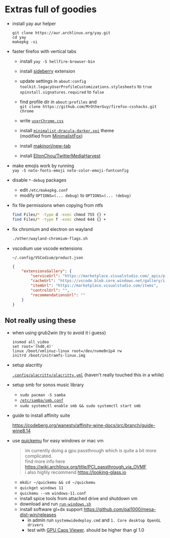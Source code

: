 # Extras full of goodies

-   install yay aur helper

    ```
    git clone https://aur.archlinux.org/yay.git
    cd yay
    makepkg -si
    ```

-   faster firefox with vertical tabs

    -   install `yay -S hellfire-browser-bin`

    <!-- -   install mercury browser<br />
        `yay -S mercury-browser-avx2-bin` -->

    -   install [sideberry](https://addons.mozilla.org/en-US/firefox/addon/sidebery/) extension

    -   update settings in `about:config`<br />
        `toolkit.legacyUserProfileCustomizations.stylesheets` to `true`<br />
        `xpinstall.signatures.required` to `false`

    -   find profile dir in `about:profiles` and<br />
        `git clone https://github.com/MrOtherGuy/firefox-csshacks.git chrome`

    -   write [`userChrome.css`](https://github.com/makinori/dots/blob/main/other/firefox-userChrome.css)

    -   install [`minimalist-dracula-darker.xpi`](https://github.com/makinori/dots/blob/main/other/minimalist-dracula-darker.xpi) theme<br />
        (modified from [MinimalistFox](https://github.com/canbeardig/MinimalistFox))

    -   install [makinori/new-tab](https://github.com/makinori/new-tab)

    -   install [EltonChou/TwitterMediaHarvest](https://github.com/EltonChou/TwitterMediaHarvest)

-   make emojis work by running<br />
    `yay -S noto-fonts-emoji noto-color-emoji-fontconfig`

-   disable `*-debug` packages

    -   edit `/etc/makepkg.conf`
    -   modify `OPTIONS=(... debug)` to `OPTIONS=(... !debug)`

-   fix file permissions when copying from ntfs

    ```bash
    find Files/* -type d -exec chmod 755 {} +
    find Files/* -type f -exec chmod 644 {} +
    ```

-   fix chromium and electron on wayland

    ```bash
    ./other/wayland-chromium-flags.sh
    ```

-   vscodium use vscode extensions

    `~/.config/VSCodium/product.json`

    ```json
    {
    	"extensionsGallery": {
    		"serviceUrl": "https://marketplace.visualstudio.com/_apis/public/gallery",
    		"cacheUrl": "https://vscode.blob.core.windows.net/gallery/index",
    		"itemUrl": "https://marketplace.visualstudio.com/items",
    		"controlUrl": "",
    		"recommendationsUrl": ""
    	}
    }
    ```

## Not really using these

-   when using grub2win (try to avoid it i guess)

    ```
    insmod all_video
    set root='(hd0,4)'
    linux /boot/vmlinuz-linux root=/dev/nvme0n1p4 rw
    initrd /boot/initramfs-linux.img
    ```

-   setup alacritty

    [`.config/alacritty/alacritty.yml`](https://raw.githubusercontent.com/makinori/dots/main/.config/alacritty/alacritty.yml) (haven't really touched this in a while)

-   setup smb for sonos music library

    -   `sudo pacman -S samba`
    -   [`/etc/samba/smb.conf`](https://raw.githubusercontent.com/makinori/dots/main/etc/samba/smb.conf)
    -   `sudo systemctl enable smb && sudo systemctl start smb`

-   guide to install affinity suite

    https://codeberg.org/wanesty/affinity-wine-docs/src/branch/guide-wine8.14

-   use [quickemu](https://aur.archlinux.org/packages/quickemu) for easy windows or mac vm

    > im currently doing a gpu passthrough which is quite a bit more complicated.<br>
    > find more info here https://wiki.archlinux.org/title/PCI_passthrough_via_OVMF<br>
    > i also highly recommend https://looking-glass.io

    -   `mkdir ~/quickemu && cd ~/quickemu`
    -   `quickget windows 11`
    -   `quickemu --vm windows-11.conf`
    -   install spice tools from attached drive and shutdown vm
    -   download and run [`run-windows.sh`](https://github.com/makinori/dots/blob/main/other/run-windows.sh)
    -   install software gl+dx support https://github.com/pal1000/mesa-dist-win/releases
        -   in admin run `systemwidedeploy.cmd` and `1. Core desktop OpenGL drivers`
        -   test with [GPU Caps Viewer](https://www.geeks3d.com/dlz/). should be higher than gl 1.0
